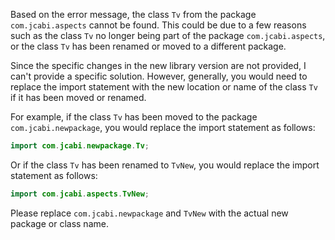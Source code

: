 Based on the error message, the class `Tv` from the package `com.jcabi.aspects` cannot be found. This could be due to a few reasons such as the class `Tv` no longer being part of the package `com.jcabi.aspects`, or the class `Tv` has been renamed or moved to a different package.

Since the specific changes in the new library version are not provided, I can't provide a specific solution. However, generally, you would need to replace the import statement with the new location or name of the class `Tv` if it has been moved or renamed.

For example, if the class `Tv` has been moved to the package `com.jcabi.newpackage`, you would replace the import statement as follows:

```java
import com.jcabi.newpackage.Tv;
```

Or if the class `Tv` has been renamed to `TvNew`, you would replace the import statement as follows:

```java
import com.jcabi.aspects.TvNew;
```

Please replace `com.jcabi.newpackage` and `TvNew` with the actual new package or class name.